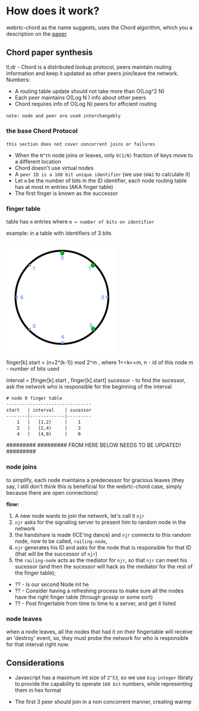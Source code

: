 How does it work?
=======================================

webrtc-chord as the name suggests, uses the Chord algorithm, which you a description on the [paper][1].

## Chord paper synthesis

tl;dr - Chord is a distributed lookup protocol, peers maintain routing information and keep it updated as other peers join/leave the network. Numbers:
- A routing table update should not take more than O(Log^2 N)
- Each peer maintains O(Log N ) info about other peers
- Chord requires info of O(Log N) peers for efficient routing

`note: node and peer are used interchangebly`

### the base Chord Protocol
`this section does not cover concorrent joins or failures`

- When the `N^th` node joins or leaves, only `O(1/N)` fraction of keys move to a different location
- Chord doesn't use virtual nodes
- A `peer ID is a 160 bit unique identifier` (we use `SHA1` to calculate it)
- Let `m` be the number of bits in the ID identifier, each node routing table has at most m entries (AKA finger table)
- The first finger is known as the successor 

### finger table

table has `m` entries where `m = number of bits on identifier`

example: 
  in a table with identifiers of 3 bits

  ![](/img/3bit-hashring.png)

  finger[k].start = (n+2^(k-1)) mod 2^m , 
    where 1<=k<=m,
          n - id of this node
          m - number of bits used

  interval = [finger[k].start , finger[k].start]
  sucessor - to find the sucessor, ask the network who is responsible for the beginning of the interval

  ```
  # node 0 finger table
  --------------------------------
  start   | interval    | sucessor
  --------|-------------|---------
      1   |   [1,2)     |    1
      2   |   [2,4)     |    3
      4   |   [4,0)     |    0
  ```

#########
######### FROM HERE BELOW NEEDS TO BE UPDATED!
#########

### node joins

to simplify, each node maintains a predecessor for gracious leaves (they say, I still don't think this is beneficial for the webrtc-chord case, simply because there are open connections)

**flow:**

1. A new node wants to join the network, let's call it `njr`
2. `njr` asks for the signaling server to present him to random node in the network
3. the handshare is made (ICE'ing dance) and `njr` connects to this random node, now to be called, `railing-node`, 
4. `njr` generates his ID and asks for the node that is responsible for that ID (that will be the successor of `njr`)
5. the `railing-node` acts as the mediator for `njr`, so that `njr` can meet his sucessor (and then the sucessor will hack as the mediator for the rest of the finger table);

- ?? - Is our second Node int he 
- ?? - Consider having a refreshing process to make sure all the nodes have the right finger table (through gossip or some sort)
- ?? - Post fingertable from time to time to a server, and get it listed

### node leaves

when a node leaves, all the nodes that had it on their fingertable will receive an 'destroy' event, so, they must probe the network for who is responsible for that interval right now.

## Considerations

- Javascript has a maximum int size of `2^53`, so we use `big-integer` libraty to provide the capability to operate `160 bit` numbers, while representing them in hex format

- The first 3 peer should join in a non concorrent manner, creating warmp 

[1]: http://pdos.csail.mit.edu/papers/chord:sigcomm01/chord_sigcomm.pdf